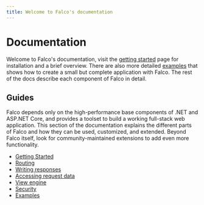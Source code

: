 ```yaml
---
title: Welcome to Falco's documentation
---
```


# Documentation

Welcome to Falco's documentation, visit the [getting started](get-started.md) page for installation and a brief overview. There are also more detailed [examples](example-hello-world.md) that shows how to create a small but complete application with Falco. The rest of the docs describe each component of Falco in detail.

## Guides

Falco depends only on the high-performance base components of .NET and ASP.NET Core, and provides a toolset to build a working full-stack web application. This section of the documentation explains the different parts of Falco and how they can be used, customized, and extended. Beyond Falco itself, look for community-maintained extensions to add even more functionality.

- [Getting Started](get-started.md)
- [Routing](routing.md)
- [Writing responses](response.md)
- [Accessing request data](request.md)
- [View engine](markup.md)
- [Security](security.md)
- [Examples](example-hello-world.md)